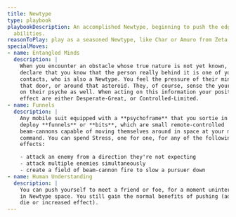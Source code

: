 ```yaml
---
title: Newtype
type: playbook
playbookDescription: An accomplished Newtype, beginning to push the edge of their
  abilities.
reasonToPlay: play as a seasoned Newtype, like Char or Amuro from Zeta or later.
specialMoves:
- name: Entangled Minds
  description: |
    When you encounter an obstacle whose true nature is not yet known, you may
    declare that you know that the person really behind it is one of your
    contacts, who is also a Newtype. You feel the pressure of their mind behind
    that door, or around that asteroid. They, of course, sense the your pressure
    on their psyche as well. When acting on this information your position and
    effect are either Desperate-Great, or Controlled-Limited.
- name: Funnels
  description: |
    Any mobile suit equipped with a **psychoframe** that you sortie in can
    deploy **funnels** or **bits**, which are small remote-controlled
    beam-cannons capable of moving themselves around in space at your mental
    command. You can spend Stress, one for one, for any of the following
    effects:

    - attack an enemy from a direction they're not expecting
    - attack multiple enemies simultaneously
    - create a field of beam-cannon fire to slow a pursuer down
- name: Human Understanding
  description: |
    You can push yourself to meet a friend or foe, for a moment uninterrupted,
    in Newtype space. You still gain the normal benefits of pushing (additional
    die or increased effect).
---
```


